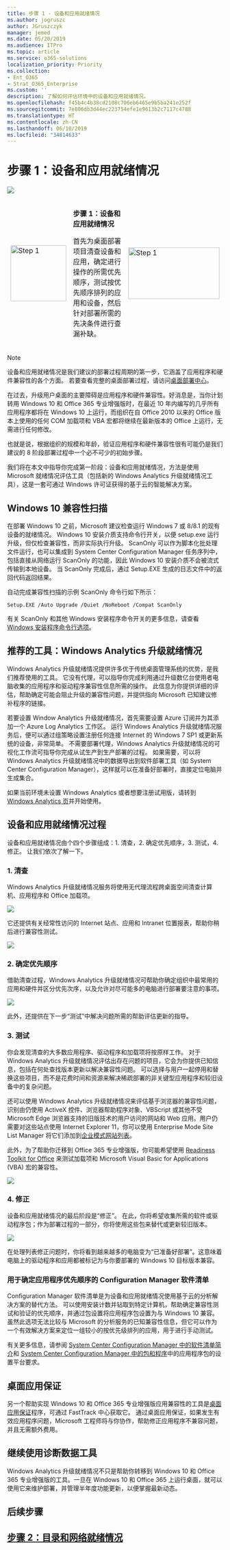 ```yaml
---
title: 步骤 1 - 设备和应用就绪情况
ms.author: jogruszc
author: JGruszczyk
manager: jemed
ms.date: 05/20/2019
ms.audience: ITPro
ms.topic: article
ms.service: o365-solutions
localization_priority: Priority
ms.collection:
- Ent_O365
- Strat_O365_Enterprise
ms.custom: ''
description: 了解如何评估环境中的设备和应用就绪情况。
ms.openlocfilehash: f45b4c4b38cd2108c706eb6465e9b5ba241e252f
ms.sourcegitcommit: 7e806db3d44ec223754efe1e9613b2c7117c4788
ms.translationtype: HT
ms.contentlocale: zh-CN
ms.lasthandoff: 06/10/2019
ms.locfileid: "34814633"
---
```

# <a name="step-1-device-and-app-readiness"></a>步骤 1：设备和应用就绪情况

![](media/step-1-device-and-app-readiness-media/step-1-device-and-app-readiness-media-1.png)

<table>
<thead>
<td><img src="media/desktop-deployment-center-home-media/desktop-deployment-center-home-media-3.png" alt="Step 1" height="130" width="130" /></td>
<td><p><strong>步骤 1：设备和应用就绪情况</strong></p>
<p>首先为桌面部署项目清查设备和应用，确定进行操作的所需优先顺序，测试按优先顺序排列的应用和设备，然后针对部署所需的先决条件进行查漏补缺。</p></td>
<td><a href="https://aka.ms/ddev1" target="_blank"><img src="media/desktop-deployment-center-home-media/desktop-deployment-center-home-media-14.png" alt="Step 1" height="120" width="213" /></a></td>
</thead>
</table>

>[!NOTE]
>设备和应用就绪情况是我们建议的部署过程周期的第一步，它涵盖了应用程序和硬件兼容性的各个方面。 若要查看完整的桌面部署过程，请访问[桌面部署中心](https://aka.ms/HowToShift)。
>

在过去，升级用户桌面的主要障碍是应用程序和硬件兼容性。好消息是，当你计划转用 Windows 10 和 Office 365 专业增强版时，在最近 10 年内编写的几乎所有应用程序都将在 Windows 10 上运行，而组织在自 Office 2010 以来的 Office 版本上使用的任何 COM 加载项和 VBA 宏都将继续在最新版本的 Office 上运行，无需进行任何修改。

也就是说，根据组织的规模和年龄，验证应用程序和硬件兼容性很有可能仍是我们建议的 8 阶段部署过程中一个必不可少的初始步骤。

我们将在本文中指导你完成第一阶段：设备和应用就绪情况，方法是使用 Microsoft 就绪情况评估工具（包括新的 Windows Analytics 升级就绪情况工具），这是一套可通过 Windows 许可证获得的基于云的智能解决方案。

## <a name="windows-10-compatibility-scan"></a>Windows 10 兼容性扫描

在部署 Windows 10 之前，Microsoft 建议检查运行 Windows 7 或 8/8.1 的现有设备的就绪情况。 Windows 10 安装介质支持命令行开关，以便 setup.exe 运行升级，但仅检查兼容性，而非实际执行升级。 ScanOnly 可以作为脚本化批处理文件运行，也可以集成到 System Center Configuration Manager 任务序列中，包括直接从网络运行 ScanOnly 的功能，因此 Windows 10 安装介质不会被流式传输到本地设备。 当 ScanOnly 完成后，通过 Setup.EXE 生成的日志文件中的返回代码返回结果。   

自动完成兼容性扫描的示例 ScanOnly 命令行如下所示：

    Setup.EXE /Auto Upgrade /Quiet /NoReboot /Compat ScanOnly

有关 ScanOnly 和其他 Windows 安装程序命令开关的更多信息，请查看 [Windows 安装程序命令行选项](https://aka.ms/setupswitches)。

## <a name="recommended-tool-windows-analytics-upgrade-readiness"></a>推荐的工具：Windows Analytics 升级就绪情况

Windows Analytics 升级就绪情况提供许多优于传统桌面管理系统的优势，是我们推荐使用的工具。 它没有代理，可以指导你完成利用通过升级数亿台使用者电脑收集的应用程序和驱动程序兼容性信息所需的操作。 此信息为你提供详细的评估，帮助确定可能会阻止升级的兼容性问题，并提供指向 Microsoft 已知建议修补程序的链接。

若要设置 Window Analytics 升级就绪情况，首先需要设置 Azure 订阅并为其添加一个 Azure Log Analytics 工作区。 运行 Windows Analytics 升级就绪情况服务后，便可以通过组策略设置注册任何连接 Internet 的 Windows 7 SP1 或更新系统的设备，非常简单。 不需要部署代理，Windows Analytics 升级就绪情况的可视化工作流可指导你完成从试生产到生产部署的过程。 如果需要，可以将 Windows Analytics 升级就绪情况中的数据导出到软件部署工具（如 System Center Configuration Manager），这样就可以在准备好部署时，直接定位电脑并生成集合。

如果当前环境未设置 Windows Analytics 或者想要注册试用版，请转到 [Windows Analytics 页](http://www.aka.ms/windowsanalytics)并开始使用。

## <a name="device-and-app-readiness-process"></a>设备和应用就绪情况过程

设备和应用就绪情况由个四个步骤组成：1. 清查，2. 确定优先顺序，3. 测试，4. 修正。 让我们依次了解一下。

### <a name="1-inventory"></a>1\. 清查

Windows Analytics 升级就绪情况服务将使用无代理流程跨桌面空间清查计算机、应用程序和 Office 加载项。

![](media/step-1-device-and-app-readiness-media/step-1-device-and-app-readiness-media-3.png)

它还提供有关经常性访问的 Internet 站点、应用和 Intranet 位置报表，帮助你稍后进行兼容性测试。

![](media/step-1-device-and-app-readiness-media/step-1-device-and-app-readiness-media-4.png)

### <a name="2-prioritize"></a>2\. 确定优先顺序

借助清查过程，Windows Analytics 升级就绪情况可帮助你确定组织中最常用的应用和硬件并区分优先次序，以及允许对尽可能多的电脑进行部署要注意的事项。

![](media/step-1-device-and-app-readiness-media/step-1-device-and-app-readiness-media-5.png)

此外，还提供在下一步“测试”中解决问题所需的帮助评估更新的指导。

### <a name="3-testing"></a>3\. 测试

你会发现清查的大多数应用程序、驱动程序和加载项将按原样工作。 对于 Windows Analytics 升级就绪情况评估出存在问题的项目，它会为你提供已知信息，包括在何处查找版本更新以解决兼容性问题。 可以选择与用户一起停用和替换这些项目，而不是花费时间和资源来解决稀疏部署的非关键型应用程序和较旧设备中的复杂问题。

还可以使用 Windows Analytics 升级就绪情况来评估基于浏览器的兼容性问题，识别由仍使用 ActiveX 控件、浏览器帮助程序对象、VBScript 或其他不受 Microsoft Edge 浏览器支持的旧版技术的用户访问的网站和 Web 应用。用户仍需要对这些站点使用 Internet Explorer 11，你可以使用 Enterprise Mode Site List Manager 将它们添加到[企业模式网站列表](https://docs.microsoft.com/zh-CN/microsoft-edge/deploy/emie-to-improve-compatibility)。

此外，为了帮助你迁移到 Office 365 专业增强版，你可能希望使用 [Readiness Toolkit for Office](https://docs.microsoft.com/zh-CN/deployoffice/use-the-readiness-toolkit-to-assess-application-compatibility-for-office-365-pro) 来测试加载项和 Microsoft Visual Basic for Applications (VBA) 宏的兼容性。

![](media/step-1-device-and-app-readiness-media/step-1-device-and-app-readiness-media-6.png)

### <a name="4-remediation"></a>4\. 修正

设备和应用就绪情况的最后阶段是“修正”。 在此，你将希望收集所需的软件或驱动程序包；作为部署过程的一部分，你将使用这些包来替代或更新较旧版本。

![](media/step-1-device-and-app-readiness-media/step-1-device-and-app-readiness-media-7.png)

在处理列表修正问题时，你将看到越来越多的电脑变为“已准备好部署”。这意味着电脑上的驱动程序和应用都被标记为与你要部署的 Windows 10 目标版本兼容。

### <a name="configuration-manager-software-inventory-for-application-prioritization"></a>用于确定应用程序优先顺序的 Configuration Manager 软件清单

Configuration Manager 软件清单是为设备和应用就绪情况使用基于云的分析解决方案的替代方法。 可以使用安装计数并钻取到特定计算机，帮助确定兼容性测试和验证的优先顺序，并通过包设置将应用程序包设置为与 Windows 10 兼容。 虽然此选项无法比较与 Microsoft 的分析服务的已知兼容性信息，但它可以作为一个有效解决方案来定位一组较小的按优先级排列的应用，用于进行手动测试。 

有关更多信息，请参阅 [System Center Configuration Manager 中的软件清单简介](https://docs.microsoft.com/zh-CN/sccm/core/clients/manage/inventory/introduction-to-software-inventory)和 [System Center Configuration Manager 中的包和程序](https://docs.microsoft.com/zh-CN/sccm/apps/deploy-use/packages-and-programs)中的应用程序包的设置平台要求。


## <a name="desktop-app-assure"></a>桌面应用保证

另一个帮助实现 Windows 10 和 Office 365 专业增强版应用兼容性的工具是[桌面应用保证](https://aka.ms/desktopappassure)程序，可通过 FastTrack 中心获取它。 通过桌面应用保证，如果发生有效应用程序问题，Microsoft 工程师将与你协作，帮助修正应用程序不兼容问题，并且无需额外费用。

## <a name="continued-use-of-diagnostic-data-tools"></a>继续使用诊断数据工具

Windows Analytics 升级就绪情况不只是帮助你转移到 Windows 10 和 Office 365 专业增强版的工具。一旦在 Windows 10 和 Office 365 上运行桌面，就可以使用它来维护部署，并管理半年度功能更新，以便掌握最新动态。

## <a name="next-step"></a>后续步骤 

## <a name="step-2-directory-and-network-readinesshttpsakamsmdd2"></a>[步骤 2：目录和网络就绪情况](https://aka.ms/mdd2)